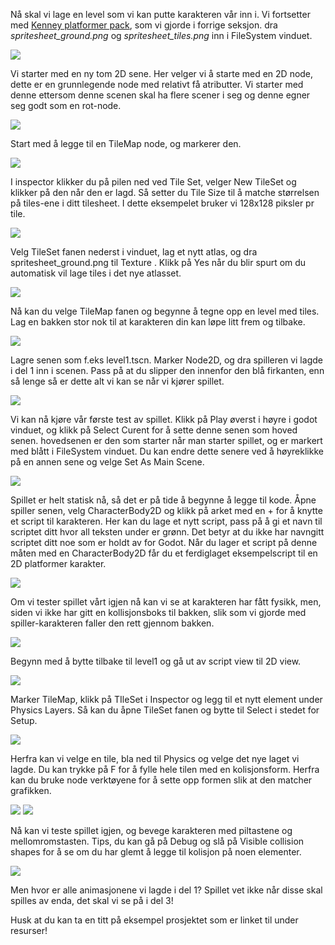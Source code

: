 Nå skal vi lage en level som vi kan putte karakteren vår inn i.
Vi fortsetter med [Kenney platformer pack](https://www.kenney.nl/assets/platformer-pack-redux), som vi gjorde i forrige seksjon. dra *spritesheet_ground.png* og *spritesheet_tiles.png* inn i FileSystem vinduet.

![](../media/2_Tile4.png)

Vi starter med en ny tom 2D sene. Her velger vi å starte med en 2D node, dette er en grunnlegende node med relativt få atributter. Vi starter med denne ettersom denne scenen skal ha flere scener i seg og denne egner seg godt som en rot-node.

![](../media/2_Tile5.gif)

Start med å legge til en TileMap node, og markerer den.

![](../media/2_Tile3.png)

I inspector klikker du på pilen ned ved Tile Set, velger New TileSet og klikker på den når den er lagd. Så setter du Tile Size til å matche størrelsen på tiles-ene i ditt tilesheet. I dette eksempelet bruker vi 128x128 piksler pr tile.

![](../media/2_Tile1.png)

Velg TileSet fanen nederst i vinduet, lag et nytt atlas, og dra spritesheet_ground.png til Texture <empty>. Klikk på Yes når du blir spurt om du automatisk vil lage tiles i det nye atlasset.

![](../media/2_Tile6.gif)

Nå kan du velge TileMap fanen og begynne å tegne opp en level med tiles.  Lag en bakken stor nok til at karakteren din kan løpe litt frem og tilbake.

![](../media/2_Tile7.gif)

Lagre senen som f.eks level1.tscn. Marker Node2D, og dra spilleren vi lagde i del 1 inn i scenen. Pass på at du slipper den innenfor den blå firkanten, enn så lenge så er dette alt vi kan se når vi kjører spillet.

![](../media/2_Tile8.gif)

Vi kan nå kjøre vår første test av spillet. Klikk på Play øverst i høyre i godot vinduet, og klikk på Select Curent for å sette denne senen som hoved senen. hovedsenen er den som starter når man starter spillet, og er markert med blått i FileSystem vinduet. Du kan endre dette senere ved å høyreklikke på en annen sene og velge Set As Main Scene.

![](../media/2_Tile9.gif)

Spillet er helt statisk nå, så det er på tide å begynne å legge til kode. Åpne spiller senen, velg CharacterBody2D og klikk på arket med en + for å knytte et script til karakteren. Her kan du lage et nytt script, pass på å gi et navn til scriptet ditt hvor all teksten under er grønn. Det betyr at du ikke har navngitt scriptet ditt noe som er holdt av for Godot. Når du lager et script på denne måten med en CharacterBody2D får du et ferdiglaget eksempelscript til en 2D platformer karakter.

![](../media/2_Tile10.gif)

Om vi tester spillet vårt igjen nå kan vi se at karakteren har fått fysikk, men, siden vi ikke har gitt en kollisjonsboks til bakken, slik som vi gjorde med spiller-karakteren faller den rett gjennom bakken.

![](../media/2_Tile11.gif)

Begynn med å bytte tilbake til level1 og gå ut av script view til 2D view.

![](../media/2_Tile12.gif)

Marker TileMap, klikk på TIleSet i Inspector og legg til et nytt element under Physics Layers. Så kan du åpne TileSet fanen og bytte til Select i stedet for Setup.

![](../media/2_Tile13.gif)

Herfra kan vi velge en tile, bla ned til Physics og velge det nye laget vi lagde. Du kan trykke på F for å fylle hele tilen med en kolisjonsform. Herfra kan du bruke node verktøyene for å sette opp formen slik at den matcher grafikken.

![](../media/2_Tile16.png)
![](../media/2_Tile14.gif)

Nå kan vi teste spillet igjen, og bevege karakteren med piltastene og mellomromstasten. Tips, du kan gå på Debug og slå på Visible collision shapes for å se om du har glemt å legge til kolisjon på noen elementer.

![](../media/2_Tile15.gif)

Men hvor er alle animasjonene vi lagde i del 1? Spillet vet ikke når disse skal spilles av enda, det skal vi se på i del 3!

Husk at du kan ta en titt på eksempel prosjektet som er linket til under resurser!




